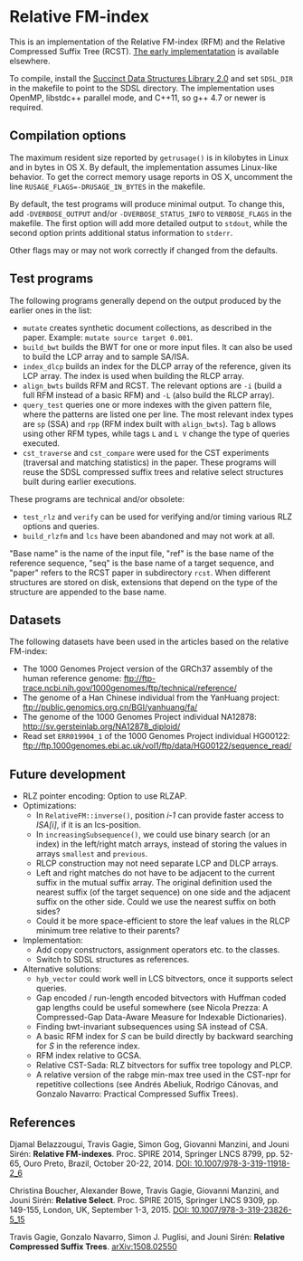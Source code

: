 # Relative FM-index

This is an implementation of the Relative FM-index (RFM) and the Relative Compressed Suffix Tree (RCST). [The early implementatation](http://jltsiren.kapsi.fi/relative-fm) is available elsewhere.

To compile, install the [Succinct Data Structures Library 2.0](https://github.com/simongog/sdsl-lite) and set `SDSL_DIR` in the makefile to point to the SDSL directory. The implementation uses OpenMP, libstdc++ parallel mode, and C++11, so g++ 4.7 or newer is required.

## Compilation options

The maximum resident size reported by `getrusage()` is in kilobytes in Linux and in bytes in OS X. By default, the implementation assumes Linux-like behavior. To get the correct memory usage reports in OS X, uncomment the line `RUSAGE_FLAGS=-DRUSAGE_IN_BYTES` in the makefile.

By default, the test programs will produce minimal output. To change this, add `-DVERBOSE_OUTPUT` and/or `-DVERBOSE_STATUS_INFO` to `VERBOSE_FLAGS` in the makefile. The first option will add more detailed output to `stdout`, while the second option prints additional status information to `stderr`.

Other flags may or may not work correctly if changed from the defaults.

## Test programs

The following programs generally depend on the output produced by the earlier ones in the list:

* `mutate` creates synthetic document collections, as described in the paper. Example: `mutate source target 0.001`.
* `build_bwt` builds the BWT for one or more input files. It can also be used to build the LCP array and to sample SA/ISA.
* `index_dlcp` builds an index for the DLCP array of the reference, given its LCP array. The index is used when building the RLCP array.
* `align_bwts` builds RFM and RCST. The relevant options are `-i` (build a full RFM instead of a basic RFM) and `-L` (also build the RLCP array).
* `query_test` queries one or more indexes with the given pattern file, where the patterns are listed one per line. The most relevant index types are `sp` (SSA) and `rpp` (RFM index built with `align_bwts`). Tag `b` allows using other RFM types, while tags `L` and `L V` change the type of queries executed.
* `cst_traverse` and `cst_compare` were used for the CST experiments (traversal and matching statistics) in the paper. These programs will reuse the SDSL compressed suffix trees and relative select structures built during earlier executions.

These programs are technical and/or obsolete:

* `test_rlz` and `verify` can be used for verifying and/or timing various RLZ options and queries.
* `build_rlzfm` and `lcs` have been abandoned and may not work at all.

"Base name" is the name of the input file, "ref" is the base name of the reference sequence, "seq" is the base name of a target sequence, and "paper" refers to the RCST paper in subdirectory `rcst`. When different structures are stored on disk, extensions that depend on the type of the structure are appended to the base name.

## Datasets

The following datasets have been used in the articles based on the relative FM-index:

* The 1000 Genomes Project version of the GRCh37 assembly of the human reference genome: ftp://ftp-trace.ncbi.nih.gov/1000genomes/ftp/technical/reference/
* The genome of a Han Chinese individual from the YanHuang project: ftp://public.genomics.org.cn/BGI/yanhuang/fa/
* The genome of the 1000 Genomes Project individual NA12878: http://sv.gersteinlab.org/NA12878_diploid/
* Read set `ERR019904_1` of the 1000 Genomes Project individual HG00122: ftp://ftp.1000genomes.ebi.ac.uk/vol1/ftp/data/HG00122/sequence_read/

## Future development

* RLZ pointer encoding: Option to use RLZAP.
* Optimizations:
  * In `RelativeFM::inverse()`, position *i-1* can provide faster access to *ISA[i]*, if it is an lcs-position.
  * In `increasingSubsequence()`, we could use binary search (or an index) in the left/right match arrays, instead of storing the values in arrays `smallest` and `previous`.
  * RLCP construction may not need separate LCP and DLCP arrays.
  * Left and right matches do not have to be adjacent to the current suffix in the mutual suffix array. The original definition used the nearest suffix (of the target sequence) on one side and the adjacent suffix on the other side. Could we use the nearest suffix on both sides?
  * Could it be more space-efficient to store the leaf values in the RLCP minimum tree relative to their parents?
* Implementation:
  * Add copy constructors, assignment operators etc. to the classes.
  * Switch to SDSL structures as references.
* Alternative solutions:
  * `hyb_vector` could work well in LCS bitvectors, once it supports select queries.
  * Gap encoded / run-length encoded bitvectors with Huffman coded gap lengths could be useful somewhere (see Nicola Prezza: A Compressed-Gap Data-Aware Measure for Indexable Dictionaries).
  * Finding bwt-invariant subsequences using SA instead of CSA.
  * A basic RFM index for *S* can be build directly by backward searching for *S* in the reference index.
  * RFM index relative to GCSA.
  * Relative CST-Sada: RLZ bitvectors for suffix tree topology and PLCP.
  * A relative version of the rabge min-max tree used in the CST-npr for repetitive collections (see Andrés Abeliuk, Rodrigo Cánovas, and Gonzalo Navarro: Practical Compressed Suffix Trees).

## References

Djamal Belazzougui, Travis Gagie, Simon Gog, Giovanni Manzini, and Jouni Sirén: **Relative FM-indexes**.
Proc. SPIRE 2014, Springer LNCS 8799, pp. 52-65, Ouro Preto, Brazil, October 20-22, 2014.
[DOI: 10.1007/978-3-319-11918-2_6](http://dx.doi.org/10.1007/978-3-319-11918-2_6)

Christina Boucher, Alexander Bowe, Travis Gagie, Giovanni Manzini, and Jouni Sirén: **Relative Select**.
Proc. SPIRE 2015, Springer LNCS 9309, pp. 149-155, London, UK, September 1-3, 2015.
[DOI: 10.1007/978-3-319-23826-5_15](http://dx.doi.org/10.1007/978-3-319-23826-5_15)

Travis Gagie, Gonzalo Navarro, Simon J. Puglisi, and Jouni Sirén: **Relative Compressed Suffix Trees**.
[arXiv:1508.02550](http://arxiv.org/abs/1508.02550)
